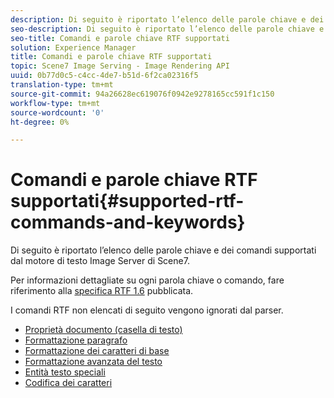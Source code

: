 ```yaml
---
description: Di seguito è riportato l’elenco delle parole chiave e dei comandi supportati dal motore di testo Image Server di Scene7.
seo-description: Di seguito è riportato l’elenco delle parole chiave e dei comandi supportati dal motore di testo Image Server di Scene7.
seo-title: Comandi e parole chiave RTF supportati
solution: Experience Manager
title: Comandi e parole chiave RTF supportati
topic: Scene7 Image Serving - Image Rendering API
uuid: 0b77d0c5-c4cc-4de7-b51d-6f2ca02316f5
translation-type: tm+mt
source-git-commit: 94a26628ec619076f0942e9278165cc591f1c150
workflow-type: tm+mt
source-wordcount: '0'
ht-degree: 0%

---
```



# Comandi e parole chiave RTF supportati{#supported-rtf-commands-and-keywords}

Di seguito è riportato l’elenco delle parole chiave e dei comandi supportati dal motore di testo Image Server di Scene7.

Per informazioni dettagliate su ogni parola chiave o comando, fare riferimento alla [specifica RTF 1.6](http://msdn.microsoft.com/en-us/library/aa140277%28v=office.10%29.aspx) pubblicata.

I comandi RTF non elencati di seguito vengono ignorati dal parser.

* [Proprietà documento (casella di testo)](r-document-text-box-properties.md)
* [Formattazione paragrafo](r-paragraph-formatting.md)
* [Formattazione dei caratteri di base](r-basic-character-formatting.md)
* [Formattazione avanzata del testo](r-advanced-text-formatting.md)
* [Entità testo speciali](r-special-text-entities.md)
* [Codifica dei caratteri](r-is-http-character-encoding.md)
